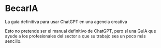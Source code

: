 # BecarIA
La guía definitiva para usar ChatGPT en una agencia creativa

Esto no pretende ser el manual definitivo de ChatGPT, pero sí una GuIA que ayude a los profesionales del sector a que su trabajo sea un poco más sencillo.  
